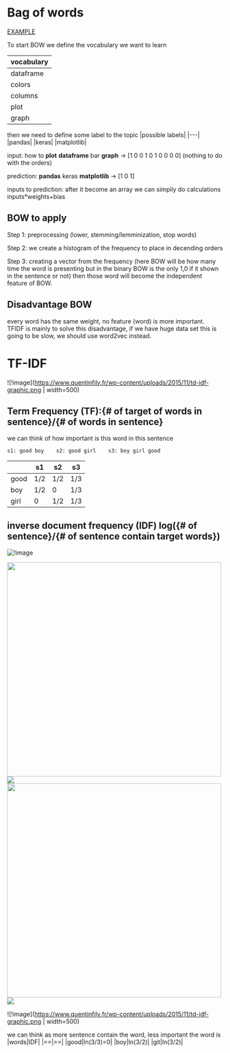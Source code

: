 # Bag of words
[EXAMPLE](bow_simple_example.py)

To start BOW we define the vocabulary we want to learn

|vocabulary|
|---|
|dataframe|
|colors|
|columns|
|plot|
|graph|

then we need to define some label to the topic
|possible labels|
|---|
|pandas|
|keras|
|matplotlib|

input: how to **plot** **dataframe** bar **graph**
-> [1 0 0 1 0 1 0 0 0 0]  (nothing to do with the orders)

prediction: **pandas** keras **matplotlib** -> [1 0 1]

inputs to prediction: after it become an array we can simpily do calculations inputs*weights+bias


## BOW to apply

Step 1: preprocessing (lower, stemming/lemminization, stop words)

Step 2: we create a histogram of the frequency to place in decending orders

Step 3: creating a vector from the frequency (here BOW will be how many time the word is presenting
but in the binary BOW is the only 1,0 if it shown in the sentence or not) then those word will become
the independent feature of BOW.

## Disadvantage BOW

every word has the same weight, no feature (word) is more important. TFIDF is mainly to solve this disadvantage,
if we have huge data set this is going to be slow, we should use word2vec instead.

# TF-IDF

![!image](https://www.quentinfily.fr/wp-content/uploads/2015/11/td-idf-graphic.png | width=500)

## Term Frequency (TF):{# of target of words in sentence}/{# of words in sentence}

we can think of how important is this word in this sentence

```
s1: good boy    s2: good girl    s3: boy girl good
```
|  |s1|s2|s3|
|--|--|--|--|
|good|1/2|1/2|1/3|
|boy|1/2|0|1/3|
|girl|0|1/2|1/3|

## inverse document frequency (IDF) log({# of sentence}/{# of sentence contain target words})
![!image](https://upload.wikimedia.org/wikipedia/commons/thumb/5/50/Logarithme_neperien.svg/1200px-Logarithme_neperien.svg.png)


<img src="https://upload.wikimedia.org/wikipedia/commons/thumb/5/50/Logarithme_neperien.svg/1200px-Logarithme_neperien.svg.png" width="500">
<img src="https://upload.wikimedia.org/wikipedia/commons/thumb/5/50/Logarithme_neperien.svg/1200px-Logarithme_neperien.svg.png" hight="50">


<img src="https://www.quentinfily.fr/wp-content/uploads/2015/11/td-idf-graphic.png" width="500">
<img src="https://www.quentinfily.fr/wp-content/uploads/2015/11/td-idf-graphic.png" hight="50">


![!image](https://www.quentinfily.fr/wp-content/uploads/2015/11/td-idf-graphic.png | width=500)


we can think as more sentence contain the word, less important the word is
|words|IDF|
|==|==|
|good|ln(3/3)=0|
|boy|ln(3/2)|
|git|ln(3/2)|


